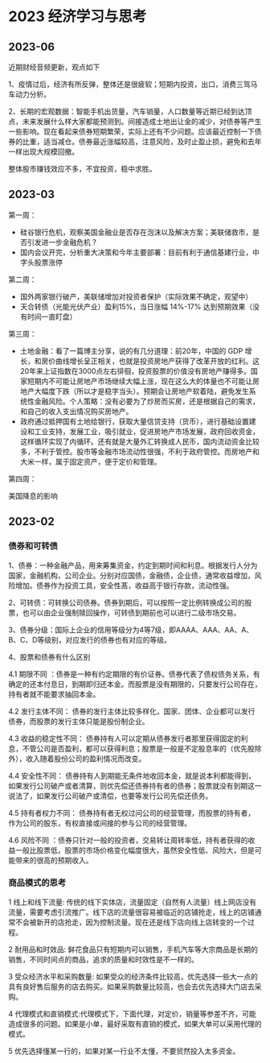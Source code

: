 # 2023 经济学习与思考

## 2023-06

近期财经音频更新，观点如下

1、疫情过后，经济有所反弹，整体还是很疲软；短期内投资，出口，消费三驾马车动力分析。

2、长期的宏观数据：智能手机出货量，汽车销量，人口数量等近期已经到达顶点，未来发展什么样大家都能预测到。间接造成土地出让金的减少，对债券等产生一些影响。现在看起来债券短期繁荣，实际上还有不少问题。应该最近控制一下债券的比重，适当减仓。债券最近涨幅较高，注意风险，及时止盈止损，避免和去年一样出现大规模回撤。

整体股市赚钱效应不多，不宜投资，稳中求胜。

## 2023-03

第一周：

* 硅谷银行危机，观察美国金融业是否存在泡沫以及解决方案；美联储救市，是否引发进一步金融危机？
* 国内会议开完，分析重大决策和今年主要部署：目前有利于通信基建行业，中字头股票涨停

第二周：

* 国外两家银行破产，美联储增加对投资者保护（实际效果不确定，观望中）
* 天合转债（光能光伏产业）盈利15%，当日涨幅 14%-17% 达到预期效果（没有时间一直盯盘）

第三周：

* 土地金融：看了一篇博主分享，说的有几分道理：前20年，中国的 GDP 增长，和房价曲线增长呈正相关，也就是投资房地产获得了改革开放的红利。这20年来上证指数在3000点左右徘徊，投资股票的价值没有房地产赚得多。国家短期内不可能让房地产市场继续大幅上涨，现在这么大的体量也不可能让房地产大幅度下跌（所以才是稳字当头）。预期会让房地产软着陆，避免发生系统性金融风险。个人策略：没有必要为了炒房而买房，还是根据自己的需求，和自己的收入支出情况购买房地产。
* 政府通过抵押国有土地给银行，获取大量信贷支持（货币），进行基础设置建设和工业支持，发展工业，吸引就业，促进房地产市场发展，政府回收资金，这样循环实现了内循环。还有就是大量外汇转换成人民币，国内流动资金比较多，不利于管控。股市等金融市场流动性很强，不利于政府管控。而房地产和大米一样，属于固定资产，便于定价和管理。

第四周：

美国降息的影响

## 2023-02

### 债券和可转债

1、债券：一种金融产品，用来筹集资金，约定到期时间和利息。根据发行人分为国家，金融机构，公司企业。分别对应国债，金融债，企业债，通常收益增加，风险增加。债券作为投资工具，安全性髙，收益高于银行存款，流动性强。

2、可转债：可转换公司债券。债券到期后，可以按照一定比例转换成公司的股票，也可以由企业强制赎回操作，可转债到期前也可以进行二级市场交易。

3、债券分级：国际上企业的信用等级分为4等7级，即AAAA、AAA、AA、A、B、C、D等级别，对应发行的债券也有对应的等级。

4、股票和债券有什么区别

4.1 期限不同 ：债券是一种有约定期限的有价证券。债券代表了债权债务关系，有确定的还本付息日，到期即归还本金。而股票是没有期限的，只要发行公司存在，持有者就不能要求抽回本金。

4.2 发行主体不同： 债券的发行主体比较多样化，国家、团体、企业都可以发行债券，而股票的发行主体只能是股份制企业。

4.3 收益的稳定性不同： 债券持有人可以定期从债券发行者那里获得固定的利息，不管公司是否盈利，都可以获得利息；股票是一般是不定股息率的（优先股除外），收入随着股份公司的盈利情况而改变。

4.4 安全性不同： 债券持有人到期能无条件地收回本金，就是说本利都能得到，如果发行公司破产或者清算，则优先偿还债券持有者的债券；股票就没有到期这一说法了，如果发行公司破产或清偿，也要等发行公司先偿还债务。

4.5 持有者权力不同： 债券持有者无权过问公司的经营管理，而股票的持有者，作为公司的股东，有权直接或间接的参与公司的经营管理。

4.6 风险不同 ：债券只针对一般的投资者，交易转让周转率低，持有者获得的收益一般比股票低，股票的市场价格变化幅度很大，虽然安全性低、风险大，但是可能带来的很高的预期收入。

### 商品模式的思考

1 线上和线下流量: 传统的线下实体店，流量固定（自然有人流量）线上网店没有流量，需要考虑引流推广。线下店的流量很容易被临近的店铺抢走，线上的店铺通常不会被新开的店抢走，因为控制流量。现在还是线下店向线上店转变的一个过程。

2 耐用品和时效品: 鲜花食品只有短期内可以销售，手机汽车等大宗商品是长期的销售，不同时间点的商品，追求的质量和时效性是不一样的。

3 受众经济水平和采购数量: 如果受众的经济条件比较高，优先选择一些大一点的具有良好售后服务的店去购买。如果采购数量比较高，也会去优先选择大门店去采购。

4 代理模式和直销模式:代理模式下，下面代理，对定价，销量等参差不齐，可能造成很多的问题。如果是小单，最好采取有直销的模式，如果大单可以采用代理的模式。

5 优先选择懂某一行的，如果对某一行业不太懂，不要贸然投入太多资金。

